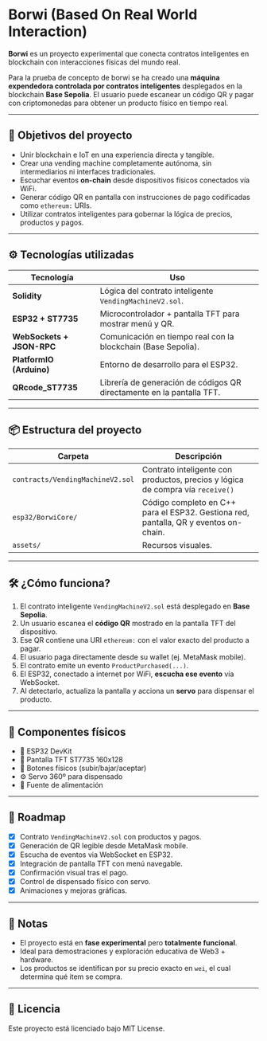 # Borwi (Based On Real World Interaction)

**Borwi** es un proyecto experimental que conecta contratos inteligentes en blockchain con interacciones físicas del mundo real.

Para la prueba de concepto de borwi se ha creado una **máquina expendedora controlada por contratos inteligentes** desplegados en la blockchain **Base Sepolia**. El usuario puede escanear un código QR y pagar con criptomonedas para obtener un producto físico en tiempo real.

---

## 🎯 Objetivos del proyecto

- Unir blockchain e IoT en una experiencia directa y tangible.
- Crear una vending machine completamente autónoma, sin intermediarios ni interfaces tradicionales.
- Escuchar eventos **on-chain** desde dispositivos físicos conectados vía WiFi.
- Generar código QR en pantalla con instrucciones de pago codificadas como `ethereum:` URIs.
- Utilizar contratos inteligentes para gobernar la lógica de precios, productos y pagos.

---

## ⚙️ Tecnologías utilizadas

| Tecnología | Uso |
|------------|-----|
| **Solidity** | Lógica del contrato inteligente `VendingMachineV2.sol`. |
| **ESP32 + ST7735** | Microcontrolador + pantalla TFT para mostrar menú y QR. |
| **WebSockets + JSON-RPC** | Comunicación en tiempo real con la blockchain (Base Sepolia). |
| **PlatformIO (Arduino)** | Entorno de desarrollo para el ESP32. |
| **QRcode_ST7735** | Librería de generación de códigos QR directamente en la pantalla TFT. |

---

## 📦 Estructura del proyecto

| Carpeta | Descripción |
|--------|-------------|
| `contracts/VendingMachineV2.sol` | Contrato inteligente con productos, precios y lógica de compra vía `receive()` |
| `esp32/BorwiCore/` | Código completo en C++ para el ESP32. Gestiona red, pantalla, QR y eventos on-chain. |
| `assets/` | Recursos visuales. |

---

## 🛠️ ¿Cómo funciona?

1. El contrato inteligente `VendingMachineV2.sol` está desplegado en **Base Sepolia**.
2. Un usuario escanea el **código QR** mostrado en la pantalla TFT del dispositivo.
3. Ese QR contiene una URI `ethereum:` con el valor exacto del producto a pagar.
4. El usuario paga directamente desde su wallet (ej. MetaMask mobile).
5. El contrato emite un evento `ProductPurchased(...)`.
6. El ESP32, conectado a internet por WiFi, **escucha ese evento** vía WebSocket.
7. Al detectarlo, actualiza la pantalla y acciona un **servo** para dispensar el producto.

---

## 🧩 Componentes físicos

- 🧠 ESP32 DevKit
- 🎨 Pantalla TFT ST7735 160x128
- 🔘 Botones físicos (subir/bajar/aceptar)
- ⚙️ Servo 360º para dispensado
- 🔌 Fuente de alimentación

---

## 🚀 Roadmap

- [x] Contrato `VendingMachineV2.sol` con productos y pagos.
- [x] Generación de QR legible desde MetaMask mobile.
- [x] Escucha de eventos via WebSocket en ESP32.
- [x] Integración de pantalla TFT con menú navegable.
- [x] Confirmación visual tras el pago.
- [x] Control de dispensado físico con servo.
- [x] Animaciones y mejoras gráficas.

---

## 📝 Notas

- El proyecto está en **fase experimental** pero **totalmente funcional**.
- Ideal para demostraciones y exploración educativa de Web3 + hardware.
- Los productos se identifican por su precio exacto en `wei`, el cual determina qué item se compra.

---

## 📄 Licencia

Este proyecto está licenciado bajo MIT License.
